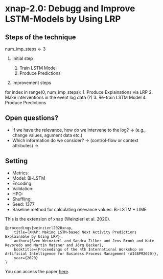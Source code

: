 # xnap-2.0: Debugg and Improve LSTM-Models by Using LRP


## Steps of the technique
num_imp_steps <- 3
1. Initial step
    1. Train LSTM Model
    2. Produce Predictions

2. Improvement steps

for index in range(0, num_imp_steps):
    1. Produce Explainations via LRP
    2. Make interventions in the event log data (?)
    3. Re-train LSTM Model
    4. Produce Predictions

## Open questions?
- If we have the relevance, how do we intervene to the log? -> (e.g., change values, agument data etc.)
- Which information do we consider? -> (control-flow or context attributes) ->  

## Setting
- Metrics:
- Model: Bi-LSTM
- Encoding:
- Validation:
- HPO:
- Shuffling:
- Seed: 1377
- Baseline method for calculating relevance values: Bi-LSTM + LIME


This is the extension of xnap (Weinzierl et al. 2020).
```
@proceedings{weinzierl2020xnap,
    title={XNAP: Making LSTM-based Next Activity Predictions Explainable by Using LRP},
    author={Sven Weinzierl and Sandra Zilker and Jens Brunk and Kate Revoredo and Martin Matzner and Jörg Becker},
    booktitle={Proceedings of the 4th International Workshop on Artificial Intelligence for Business Process Management (AI4BPM2020)},
    year={2020}
}

```

You can access the paper [here](https://www.researchgate.net/publication/342918341_XNAP_Making_LSTM-based_Next_Activity_Predictions_Explainable_by_Using_LRP).
